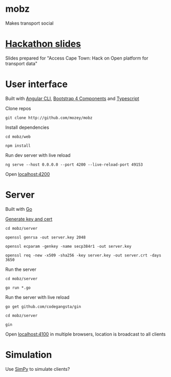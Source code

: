 # mobz

Makes transport social

# [Hackathon slides](https://docs.google.com/presentation/d/15UZS_MdcvEklibB5Yn_NOAJB_8mPAa-fHs8vFU87ljk/edit)

Slides prepared for "Access Cape Town: Hack on Open platform for transport data" 


# User interface

Built with [Angular CLI](https://github.com/angular/angular-cli),
[Bootstrap 4 Components](https://ng-bootstrap.github.io/#/home)
and [Typescript](https://www.typescriptlang.org/)

Clone repos

    git clone http://github.com/mozey/mobz
    
Install dependencies

    cd mobz/web
    
    npm install
    
Run dev server with live reload
    
    ng serve --host 0.0.0.0 --port 4200 --live-reload-port 49153
    
Open [localhost:4200](localhost:4200)


# Server

Built with [Go](https://golang.org/)

[Generate key and cert](https://gist.github.com/denji/12b3a568f092ab951456)

    cd mobz/server
    
    openssl genrsa -out server.key 2048
    
    openssl ecparam -genkey -name secp384r1 -out server.key
    
    openssl req -new -x509 -sha256 -key server.key -out server.crt -days 3650

Run the server 

    cd mobz/server
    
    go run *.go
    
Run the server with live reload

    go get github.com/codegangsta/gin
    
    cd mobz/server

    gin
    
Open [localhost:4100](localhost:4100) in multiple browsers,
location is broadcast to all clients


# Simulation

Use [SimPy](https://simpy.readthedocs.io/en/latest/) to simulate clients?

